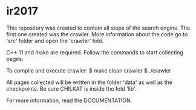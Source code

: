 # ir2017

This repository was created to contain all steps of the search engine. The first one created was the crawler. More information about the code go to 'src' folder and open the 'crawler' fold.

C++ 11 and make are required. Follow the commands to start collecting pages:  

To compile and execute crawler:
$ make clean crawler
$ ./crawler


All pages collected will be written in the folder 'data' as well as the checkpoints. Be sure CHILKAT is inside the fold 'lib'. 

For more information, read the DOCUMENTATION.